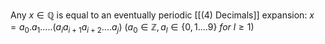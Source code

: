 Any $x \in \mathbb{Q}$ is equal to an eventually periodic [[(4) Decimals]] expansion:
	$x = a_0.a_1.....(a_ia_{i+1} a_{i+2}....a_j)$  ($a_0 \in \mathbb{Z}, a_l \in \{0,1....9\} \ for \ l \ge 1)$
	